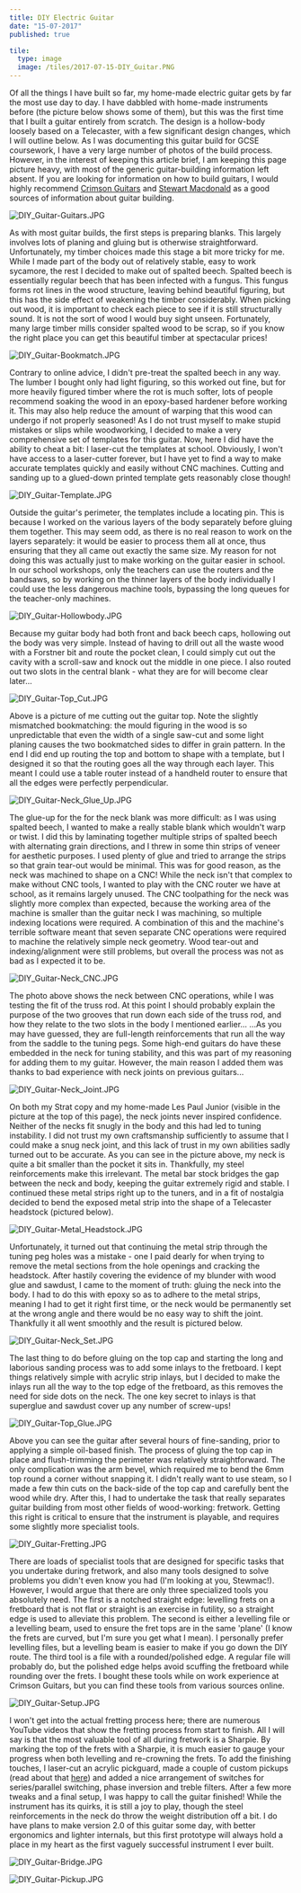 ```yaml
---
title: DIY Electric Guitar
date: "15-07-2017"
published: true

tile:
  type: image
  image: /tiles/2017-07-15-DIY_Guitar.PNG
---
```


Of all the things I have built so far, my home-made electric guitar gets by far the most use day to day. I have dabbled with home-made instruments before (the picture below shows some of them), but this was the first time that I built a guitar entirely from scratch. The design is a hollow-body loosely based on a Telecaster, with a few significant design changes, which I will outline below.
As I was documenting this guitar build for GCSE coursework, I have a very large number of photos of the build process. However, in the interest of keeping this article brief, I am keeping this page picture heavy, with most of the generic guitar-building information left absent. If you are looking for information on how to build guitars, I would highly recommend [Crimson Guitars](https://crimsonguitars.com/") and [Stewart Macdonald](https://www.stewmac.com/) as a good sources of information about guitar building.

![DIY_Guitar-Guitars.JPG]({import.meta.env.VITE_IMAGE_BASE}/posts/DIY_Guitar-Guitars.JPG)

As with most guitar builds, the first steps is preparing blanks. This largely involves lots of planing and gluing but is otherwise straightforward. Unfortunately, my timber choices made this stage a bit more tricky for me. While I made part of the body out of relatively stable, easy to work sycamore, the rest I decided to make out of spalted beech. Spalted beech is essentially regular beech that has been infected with a fungus. This fungus forms rot lines in the wood structure, leaving behind beautiful figuring, but this has the side effect of weakening the timber considerably. When picking out wood, it is important to check each piece to see if it is still structurally sound. It is not the sort of wood I would buy sight unseen. Fortunately, many large timber mills consider spalted wood to be scrap, so if you know the right place you can get this beautiful timber at spectacular prices!

![DIY_Guitar-Bookmatch.JPG]({import.meta.env.VITE_IMAGE_BASE}/posts/DIY_Guitar-Bookmatch.JPG)

Contrary to online advice, I didn't pre-treat the spalted beech in any way. The lumber I bought only had light figuring, so this worked out fine, but for more heavily figured timber where the rot is much softer, lots of people recommend soaking the wood in an epoxy-based hardener before working it. This may also help reduce the amount of warping that this wood can undergo if not properly seasoned!
As I do not trust myself to make stupid mistakes or slips while woodworking, I decided to make a very comprehensive set of templates for this guitar. Now, here I did have the ability to cheat a bit: I laser-cut the templates at school. Obviously, I won't have access to a laser-cutter forever, but I have yet to find a way to make accurate templates quickly and easily without CNC machines. Cutting and sanding up to a glued-down printed template gets reasonably close though!

![DIY_Guitar-Template.JPG]({import.meta.env.VITE_IMAGE_BASE}/posts/DIY_Guitar-Template.JPG)

Outside the guitar's perimeter, the templates include a locating pin. This is because I worked on the various layers of the body separately before gluing them together. This may seem odd, as there is no real reason to work on the layers separately: it would be easier to process them all at once, thus ensuring that they all came out exactly the same size. My reason for not doing this was actually just to make working on the guitar easier in school. In our school workshops, only the teachers can use the routers and the bandsaws, so by working on the thinner layers of the body individually I could use the less dangerous machine tools, bypassing the long queues for the teacher-only machines.

![DIY_Guitar-Hollowbody.JPG]({import.meta.env.VITE_IMAGE_BASE}/posts/DIY_Guitar-Hollowbody.JPG)

Because my guitar body had both front and back beech caps, hollowing out the body was very simple. Instead of having to drill out all the waste wood with a Forstner bit and route the pocket clean, I could simply cut out the cavity with a scroll-saw and knock out the middle in one piece. I also routed out two slots in the central blank - what they are for will become clear later...

![DIY_Guitar-Top_Cut.JPG]({import.meta.env.VITE_IMAGE_BASE}/posts/DIY_Guitar-Top_Cut.JPG)

Above is a picture of me cutting out the guitar top. Note the slightly mismatched bookmatching: the mould figuring in the wood is so unpredictable that even the width of a single saw-cut and some light planing causes the two bookmatched sides to differ in grain pattern. In the end I did end up routing the top and bottom to shape with a template, but I designed it so that the routing goes all the way through each layer. This meant I could use a table router instead of a handheld router to ensure that all the edges were perfectly perpendicular.

![DIY_Guitar-Neck_Glue_Up.JPG]({import.meta.env.VITE_IMAGE_BASE}/posts/DIY_Guitar-Neck_Glue_Up.JPG)

The glue-up for the for the neck blank was more difficult: as I was using spalted beech, I wanted to make a really stable blank which wouldn't warp or twist. I did this by laminating together multiple strips of spalted beech with alternating grain directions, and I threw in some thin strips of veneer for aesthetic purposes. I used plenty of glue and tried to arrange the strips so that grain tear-out would be minimal. This was for good reason, as the neck was machined to shape on a CNC!
While the neck isn't that complex to make without CNC tools, I wanted to play with the CNC router we have at school, as it remains largely unused. The CNC toolpathing for the neck was slightly more complex than expected, because the working area of the machine is smaller than the guitar neck I was machining, so multiple indexing locations were required. A combination of this and the machine's terrible software meant that seven separate CNC operations were required to machine the relatively simple neck geometry. Wood tear-out and indexing/alignment were still problems, but overall the process was not as bad as I expected it to be.

![DIY_Guitar-Neck_CNC.JPG]({import.meta.env.VITE_IMAGE_BASE}/posts/DIY_Guitar-Neck_CNC.JPG)

The photo above shows the neck between CNC operations, while I was testing the fit of the truss rod. At this point I should probably explain the purpose of the two grooves that run down each side of the truss rod, and how they relate to the two slots in the body I mentioned earlier...
...As you may have guessed, they are full-length reinforcements that run all the way from the saddle to the tuning pegs. Some high-end guitars do have these embedded in the neck for tuning stability, and this was part of my reasoning for adding them to my guitar. However, the main reason I added them was thanks to bad experience with neck joints on previous guitars...

![DIY_Guitar-Neck_Joint.JPG]({import.meta.env.VITE_IMAGE_BASE}/posts/DIY_Guitar-Neck_Joint.JPG)

On both my Strat copy and my home-made Les Paul Junior (visible in the picture at the top of this page), the neck joints never inspired confidence. Neither of the necks fit snugly in the body and this had led to tuning instability. I did not trust my own craftsmanship sufficiently to assume that I could make a snug neck joint, and this lack of trust in my own abilities sadly turned out to be accurate. As you can see in the picture above, my neck is quite a bit smaller than the pocket it sits in. Thankfully, my steel reinforcements make this irrelevant. The metal bar stock bridges the gap between the neck and body, keeping the guitar extremely rigid and stable. I continued these metal strips right up to the tuners, and in a fit of nostalgia decided to bend the exposed metal strip into the shape of a Telecaster headstock (pictured below).

![DIY_Guitar-Metal_Headstock.JPG]({import.meta.env.VITE_IMAGE_BASE}/posts/DIY_Guitar-Metal_Headstock.JPG)

Unfortunately, it turned out that continuing the metal strip through the tuning peg holes was a mistake - one I paid dearly for when trying to remove the metal sections from the hole openings and cracking the headstock. After hastily covering the evidence of my blunder with wood glue and sawdust, I came to the moment of truth: gluing the neck into the body. I had to do this with epoxy so as to adhere to the metal strips, meaning I had to get it right first time, or the neck would be permanently set at the wrong angle and there would be no easy way to shift the joint. Thankfully it all went smoothly and the result is pictured below.

![DIY_Guitar-Neck_Set.JPG]({import.meta.env.VITE_IMAGE_BASE}/posts/DIY_Guitar-Neck_Set.JPG)

The last thing to do before gluing on the top cap and starting the long and laborious sanding process was to add some inlays to the fretboard. I kept things relatively simple with acrylic strip inlays, but I decided to make the inlays run all the way to the top edge of the fretboard, as this removes the need for side dots on the neck. The one key secret to inlays is that superglue and sawdust cover up any number of screw-ups!

![DIY_Guitar-Top_Glue.JPG]({import.meta.env.VITE_IMAGE_BASE}/posts/DIY_Guitar-Top_Glue.JPG)

Above you can see the guitar after several hours of fine-sanding, prior to applying a simple oil-based finish. The process of gluing the top cap in place and flush-trimming the perimeter was relatively straightforward. The only complication was the arm bevel, which required me to bend the 6mm top round a corner without snapping it. I didn't really want to use steam, so I made a few thin cuts on the back-side of the top cap and carefully bent the wood while dry.
After this, I had to undertake the task that really separates guitar building from most other fields of wood-working: fretwork. Getting this right is critical to ensure that the instrument is playable, and requires some slightly more specialist tools.

![DIY_Guitar-Fretting.JPG]({import.meta.env.VITE_IMAGE_BASE}/posts/DIY_Guitar-Fretting.JPG)

There are loads of specialist tools that are designed for specific tasks that you undertake during fretwork, and also many tools designed to solve problems you didn't even know you had (I'm looking at you, Stewmac!). However, I would argue that there are only three specialized tools you absolutely need. The first is a notched straight edge: levelling frets on a fretboard that is not flat or straight is an exercise in futility, so a straight edge is used to alleviate this problem. The second is either a levelling file or a levelling beam, used to ensure the fret tops are in the same 'plane' (I know the frets are curved, but I'm sure you get what I mean). I personally prefer levelling files, but a levelling beam is easier to make if you go down the DIY route. The third tool is a file with a rounded/polished edge. A regular file will probably do, but the polished edge helps avoid scuffing the fretboard while rounding over the frets. I bought these tools while on work experience at Crimson Guitars, but you can find these tools from various sources online.

![DIY_Guitar-Setup.JPG]({import.meta.env.VITE_IMAGE_BASE}/posts/DIY_Guitar-Setup.JPG)

I won't get into the actual fretting process here; there are numerous YouTube videos that show the fretting process from start to finish. All I will say is that the most valuable tool of all during fretwork is a Sharpie. By marking the top of the frets with a Sharpie, it is much easier to gauge your progress when both levelling and re-crowning the frets.
To add the finishing touches, I laser-cut an acrylic pickguard, made a couple of custom pickups (read about that [here]({import.meta.env.VITE_BASE_URL}/projects/Pickup_Winder)) and added a nice arrangement of switches for series/parallel switching, phase inversion and treble filters. After a few more tweaks and a final setup, I was happy to call the guitar finished! While the instrument has its quirks, it is still a joy to play, though the steel reinforcements in the neck do throw the weight distribution off a bit. I do have plans to make version 2.0 of this guitar some day, with better ergonomics and lighter internals, but this first prototype will always hold a place in my heart as the first vaguely successful instrument I ever built.

![DIY_Guitar-Bridge.JPG]({import.meta.env.VITE_IMAGE_BASE}/posts/DIY_Guitar-Bridge.JPG)

![DIY_Guitar-Pickup.JPG]({import.meta.env.VITE_IMAGE_BASE}/posts/DIY_Guitar-Pickup.JPG)
